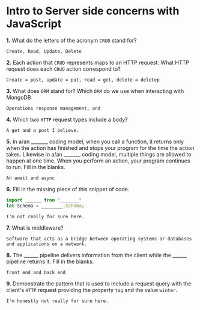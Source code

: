 # Intro to Server side concerns with JavaScript

**1.** What do the letters of the acronym `CRUD` stand for?
<!-- enter you answer in the space below -->
```
Create, Read, Update, Delete
```
**2.** Each action that `CRUD` represents maps to an HTTP request. What HTTP request does each `CRUD` action correspond to?
<!-- enter you answer in the space below -->
```
Create = post, update = put, read = get, delete = deletep
```
**3.** What does `ORM` stand for? Which `ORM` do we use when interacting with MongoDB
<!-- enter you answer in the space below -->
```
Operations response management, and 
```
**4.** Which two `HTTP` request types include a body?
<!-- enter you answer in the space below -->
```
A get and a post I believe.
```
**5.** In a/an _______ coding model, when you call a function, it returns only when the action has finished and stops your program for the time the action takes. Likewise in a/an _______ coding model, multiple things are allowed to happen at one time. When you perform an action, your program continues to run.  Fill in the blanks.
<!-- enter you answer in the space below -->
```
An await and async
```

**6.** Fill in the missing piece of this snippet of code.
```js
import ______ from "_______"
let Schema = ________.Schema;
```
<!-- enter you answer in the space below -->
```
I'm not really for sure here.
```
**7.** What is middleware?
<!-- enter you answer in the space below -->
```
Software that acts as a bridge between operating systems or databases and applications on a network.
```
**8.** The ______ pipeline delivers information from the client while the ______ pipeline returns it. Fill in the blanks. 
<!-- enter you answer in the space below -->
```
front end and back end
```
**9.** 
Demonstrate the pattern that is used to include a request query with the client's `HTTP` request providing the property `tag` and the value `winter`.
<!-- enter you answer in the space below -->
```
I'm honestly not really for sure here.
```